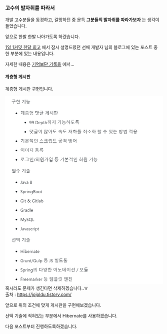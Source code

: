 ### 고수의 발자취를 따라서

개발 고수분들을 동경하고, 갈망하던 중 문득 **그분들의 발자취를 따라가보자** 는 생각이 들었습니다.

앞으로 한발 한발 나아가도록 하겠습니다.

[1일 1커밋 한달 회고](https://pro-dev.tistory.com/13) 에서 잠시 설명드렸던 선배 개발자 님의 블로그에 있는 포스트 중 한 부분에 있는 내용입니다.

자세한 내용은 [기억보단 기록을](https://jojoldu.tistory.com/) 에서...

#### 계층형 게시판

계층형 게시판 구현입니다.

![구현기능](images/구현기능.png)
혹시라도 문제가 생긴다면 삭제하겠습니다..ㅠ  
출처 : https://jojoldu.tistory.com/

앞으로 위의 조건에 맞게 게시판을 구현해보겠습니다.

선택 기술에 적혀있는 부분에서
Hibernate를 사용하겠습니다.

다음 포스트부터 진행하도록하겠습니다.
